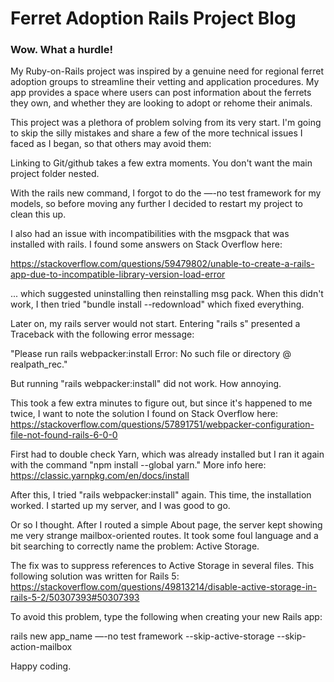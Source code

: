 # Ferret Adoption Rails Project Blog

### Wow. What a hurdle!

My Ruby-on-Rails project was inspired by a genuine need for regional ferret adoption groups to streamline their vetting and application procedures. My app provides a space where users can post information about the ferrets they own, and whether they are looking to adopt or rehome their animals.

This project was a plethora of problem solving from its very start. I'm going to skip the silly mistakes and share a few of the more technical issues I faced as I began, so that others may avoid them:

Linking to Git/github takes a few extra moments. You don't want the main project folder nested.

With the rails new command, I forgot to do the —-no test framework for my models, so before moving any further I decided to restart my project to clean this up.

I also had an issue with incompatibilities with the msgpack that was installed with rails. I found some answers on Stack Overflow here:

https://stackoverflow.com/questions/59479802/unable-to-create-a-rails-app-due-to-incompatible-library-version-load-error

... which suggested uninstalling then reinstalling msg pack. When this didn't work, I then tried "bundle install --redownload" which fixed everything.

Later on, my rails server would not start. Entering "rails s" presented a Traceback with the following error message:

"Please run rails webpacker:install Error: No such file or directory @ realpath_rec."

But running "rails webpacker:install" did not work. How annoying.

This took a few extra minutes to figure out, but since it's happened to me twice, I want to note the solution I found on Stack Overflow here: https://stackoverflow.com/questions/57891751/webpacker-configuration-file-not-found-rails-6-0-0

First had to double check Yarn, which was already installed but I ran it again with the command "npm install --global yarn." More info here: https://classic.yarnpkg.com/en/docs/install

After this, I tried "rails webpacker:install" again. This time, the installation worked. I started up my server, and I was good to go.

Or so I thought. After I routed a simple About page, the server kept showing me very strange mailbox-oriented routes. It took some foul language and a bit searching to correctly name the problem: Active Storage.

The fix was to suppress references to Active Storage in several files. This following solution was written for Rails 5: https://stackoverflow.com/questions/49813214/disable-active-storage-in-rails-5-2/50307393#50307393

To avoid this problem, type the following when creating your new Rails app:

rails new app_name —-no test framework --skip-active-storage --skip-action-mailbox

Happy coding.
